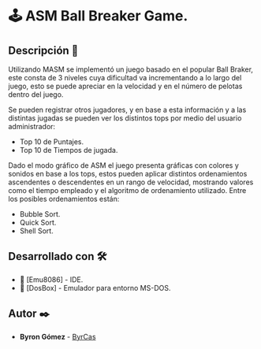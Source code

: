 # :joystick: ASM Ball Breaker Game.

## Descripción :scroll:
Utilizando MASM se implementó un juego basado en el popular Ball Braker, este consta de 3 niveles cuya dificultad va incrementando a lo largo del juego, esto se puede apreciar en la velocidad y en el número de pelotas dentro del juego. 

Se pueden registrar otros jugadores, y en base a esta información y a las distintas jugadas se pueden ver los distintos tops por medio del usuario administrador:
* Top 10 de Puntajes.
* Top 10 de Tiempos de jugada.

Dado el modo gráfico de ASM el juego presenta gráficas con colores y sonidos en base a los tops, estos pueden aplicar distintos ordenamientos ascendentes o descendentes en un rango de velocidad, mostrando valores como el tiempo empleado y el algoritmo de ordenamiento utilizado. Entre los posibles ordenamientos están:
* Bubble Sort.
* Quick Sort.
* Shell Sort.

## Desarrollado con 🛠️

* :bookmark_tabs: [Emu8086] - IDE.
* :wrench: [DosBox] - Emulador para entorno MS-DOS.

## Autor ✒️

* **Byron Gómez** - [ByrCas](https://github.com/ByrCas)